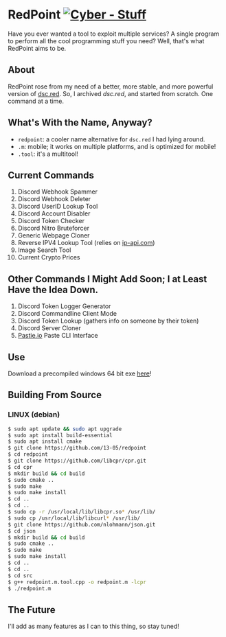 # RedPoint [![Cyber - Stuff](https://img.shields.io/badge/Cyber-Stuff-indianred)](https://13-05.github.io)
Have you ever wanted a tool to exploit multiple services? A single program to perform all the cool programming stuff you need? Well, that's what RedPoint aims to be.

## About
RedPoint rose from my need of a better, more stable, and more powerful version of [dsc.red](https://github.com/13-05/discord.RED). So, I archived *dsc.red*, and started from scratch. One command at a time.

## What's With the Name, Anyway?
- `redpoint`: a cooler name alternative for `dsc.red` I had lying around.
- `.m`: mobile; it works on multiple platforms, and is optimized for mobile!
- `.tool`: it's a multitool!

## Current Commands
1) Discord Webhook Spammer
2) Discord Webhook Deleter
3) Discord UserID Lookup Tool
4) Discord Account Disabler
5) Discord Token Checker
6) Discord Nitro Bruteforcer
7) Generic Webpage Cloner
8) Reverse IPV4 Lookup Tool (relies on [ip-api.com](https://ip-api.com))
9) Image Search Tool
10) Current Crypto Prices

## Other Commands I Might Add Soon; I at Least Have the Idea Down.
1) Discord Token Logger Generator
2) Discord Commandline Client Mode
3) Discord Token Lookup (gathers info on someone by their token)
4) Discord Server Cloner
5) [Pastie.io](https://pastie.io) Paste CLI Interface

## Use
Download a precompiled windows 64 bit exe [here](https://github.com/13-05/redpoint/releases/tag/win64)!

## Building From Source
### LINUX (debian)
```bash
$ sudo apt update && sudo apt upgrade
$ sudo apt install build-essential
$ sudo apt install cmake
$ git clone https://github.com/13-05/redpoint
$ cd redpoint
$ git clone https://github.com/libcpr/cpr.git
$ cd cpr
$ mkdir build && cd build
$ sudo cmake ..
$ sudo make
$ sudo make install
$ cd ..
$ cd ..
$ sudo cp -r /usr/local/lib/libcpr.so* /usr/lib/
$ sudo cp /usr/local/lib/libcurl* /usr/lib/
$ git clone https://github.com/nlohmann/json.git
$ cd json
$ mkdir build && cd build
$ sudo cmake ..
$ sudo make
$ sudo make install
$ cd ..
$ cd ..
$ cd src
$ g++ redpoint.m.tool.cpp -o redpoint.m -lcpr
$ ./redpoint.m
```

## The Future
I'll add as many features as I can to this thing, so stay tuned!
